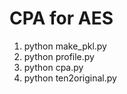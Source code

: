 # CPA for AES 
1. python make_pkl.py
2. python profile.py
3. python cpa.py
4. python ten2original.py

